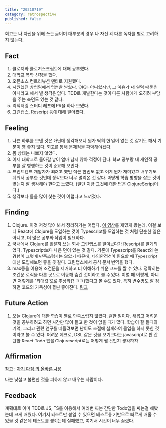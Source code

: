 ```yaml
---
title: "20210719"
category: retrospective
published: false
---
```

회고는 나 자신을 위해 쓰는 글이며 대부분의 경우 나 자신 외 다른 독자를 별로 고려하지 않는다.

## Fact

1. 클로져와 클로져스크립트에 대해 공부했다.
2. 대학교 복학 신청을 했다.
3. 오픈소스 컨트리뷰션 멘티로 지원했다.
4. 지원했던 창업팀에서 답변을 받았다. OK는 아니었지만, 그 이유가 내 실력 때문은 아니라고 해서 별 생각은 없다. TDD로 개발한다는 것이 다른 사람에게 오히려 부담을 주는 측면도 있는 것 같다.
5. 리팩터링 스터디 레포에 PR을 하나 보냈다.
6. 그린랩스, Rescript 등에 대해 알아봤다.

## Feeling

1. 나쁜 하루를 보낸 것은 아닌데 생각해보니 뭔가 딱히 한 일이 없는 것 같기도 해서 기분이 영 좋지 않다. 회고를 통해 문제점을 파악해야겠다.
2. 몸 상태는 나쁘지 않았다.
3. 이제 대학교로 돌아갈 날이 얼마 남지 않아 걱정이 된다. 학교 공부랑 내 개인적 공부를 잘 병행하는 것이 중요해 보인다.
4. 프런트엔드 개발자가 되려고 했던 적은 한번도 없고 이게 뭔가 재미있고 배우기도 쉬워서 공부한 것인데 생각보다 너무 멀리온 것 같다. 어떻게 학습 방향을 잡는 것이 맞는지 잘 생각해야 한다고 느꼈다. (일단 지금 그것에 대한 답은 ClojureScript이다.)
5. 생각보다 돌을 많이 찾는 것이 어렵다고 느껴졌다.

## Finding

1. Clojure. 이것 저것 많이 봐서 정리하기는 어렵다. [이 영상](https://www.youtube.com/watch?v=Ug3UhInjrA8)를 재밌게 봤는데, 이걸 보니 React에 Clojure을 도입하는 것이 Typescript를 도입하는 것 처럼 단순한 일은 아니고, 더 많은 공부와 작업이 필요하다.
2. 국내에서 Clojure를 활발히 쓰는 회사 그린랩스를 알아보다가 Rescript를 알게되었다. Typescript보다 나은 면이 있는 것 같다. 기존에 Typescript를 React와 쓴 경험이 그렇게 만족스럽지는 않았기 때문에, 타입안정성이 필요할 때 Typescript 대신 도입해보면 좋을 것 같다. 그린랩스에서 공식 문서 번역을 했다.
3. max등을 이용해 조건문을 제거하고 더 이해하기 쉬운 코드를 짤 수 있다. 정확히는 조건문 로직을 다른 곳으로 이동해 숨긴 것이라고 볼 수 있다. 이럴 때 이렇게, 아니면 저렇게를 '최대값'으로 추상화(? ㅋㅋ)했다고 볼 수도 있다. 특히 변수명도 잘 정하면 코드의 가독성이 훨씬 좋아진다. [링크](https://github.com/hannut91/refactoring/pull/7/commits/4aa6b220a98540eef65703b0c1fbc8ced08938c8)

## Future Action

1. 오늘 Clojure에 대한 학습이 별로 만족스럽지 않았다. 흔한 일이다. 새롭고 어려운 것을 공부하려고 하면 시간만 많이 들고 한 것이 없을 때가 많다. 학습이 잘 될때의 기억, 그리고 관련 연구를 떠올려보면 난이도 조절에 실패하여 몰입을 하지 못한 것이라고 볼 수 있다. 어려운 메크로, DSL 같은 것을 보기보다는 javascript로 짠 간단한 React Todo 앱을 Clojurescript로는 어떻게 짤 것인지 생각하자.

## Affirmation

참고 : [자기 다짐 의 올바른 사용](https://escapefromcoding.tistory.com/301)

나는 낯설고 불편한 것을 피하지 않고 배우는 사람이다.

## Feedback

계획대로 이미 TDD로 JS, TS를 이용해서 여러번 짜본 간단한 Todo앱을 짜는걸 해봤는데 크게 배웠다.
여기서 테스트만 붙일 수 있으면 테스트를 기반으로 빠르게 배울 수 있을 것 같은데 테스트를 붙이는데 실패했고, 여기서 시간이 너무 끌렸다.
